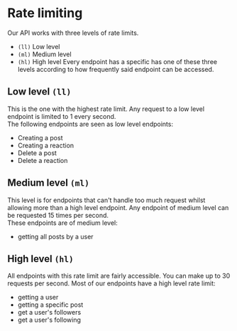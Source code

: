 # Rate limiting
Our API works with three levels of rate limits.
- `(ll)` Low level
- `(ml)` Medium level
- `(hl)` High level
Every endpoint has a specific has one of these three levels according to how frequently said endpoint can be accessed. 

## Low level `(ll)`
This is the one with the highest rate limit. Any request to a low level endpoint is limited to 1 every second.  
The following endpoints are seen as low level endpoints:
- Creating a post
- Creating a reaction
- Delete a post
- Delete a reaction

## Medium level `(ml)`
This level is for endpoints that can't handle too much request whilst allowing more than a high level endpoint. Any endpoint of medium level can be requested 15 times per second.  
These endpoints are of medium level:
- getting all posts by a user

## High level `(hl)`
All endpoints with this rate limit are fairly accessible. You can make up to 30 requests per second. 
Most of our endpoints have a high level rate limit:
- getting a user
- getting a specific post
- get a user's followers
- get a user's following